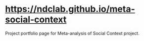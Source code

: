# https://ndclab.github.io/meta-social-context
Project portfolio page for Meta-analysis of Social Context project.
